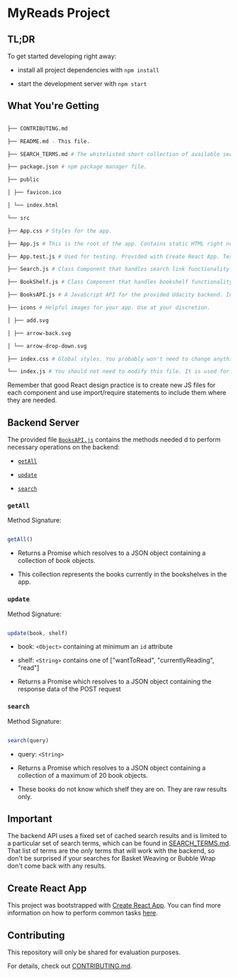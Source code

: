 
# MyReads Project

 

## TL;DR

  

To get started developing right away:

  

* install all project dependencies with `npm install`

* start the development server with `npm start`

  

## What You're Getting

```bash

├── CONTRIBUTING.md

├── README.md - This file.

├── SEARCH_TERMS.md # The whitelisted short collection of available search terms.

├── package.json # npm package manager file. 

├── public

│ ├── favicon.ico

│ └── index.html

└── src

├── App.css # Styles for the app.

├── App.js # This is the root of the app. Contains static HTML right now.

├── App.test.js # Used for testing. Provided with Create React App. Testing is encouraged, but not required.

├── Search.js # Class Component that handles search link functionality

├── BookShelf.js # Class Component that handles bookshelf functionality

├── BooksAPI.js # A JavaScript API for the provided Udacity backend. Instructions for the methods are below.

├── icons # Helpful images for your app. Use at your discretion.

│ ├── add.svg

│ ├── arrow-back.svg

│ └── arrow-drop-down.svg

├── index.css # Global styles. You probably won't need to change anything here.

└── index.js # You should not need to modify this file. It is used for DOM rendering only.

```

  

Remember that good React design practice is to create new JS files for each component and use import/require statements to include them where they are needed.

  

## Backend Server

  

 The provided file [`BooksAPI.js`](src/BooksAPI.js) contains the methods needed d to perform necessary operations on the backend:

  

*  [`getAll`](#getall)

*  [`update`](#update)

*  [`search`](#search)

  

### `getAll`

  

Method Signature:

  

```js

getAll()

```

  

* Returns a Promise which resolves to a JSON object containing a collection of book objects.

* This collection represents the books currently in the bookshelves in the app.

  

### `update`

  

Method Signature:

  

```js

update(book, shelf)

```

  

* book: `<Object>` containing at minimum an `id` attribute

* shelf: `<String>` contains one of ["wantToRead", "currentlyReading", "read"]

* Returns a Promise which resolves to a JSON object containing the response data of the POST request

  

### `search`

  

Method Signature:

  

```js

search(query)

```

  

* query: `<String>`

* Returns a Promise which resolves to a JSON object containing a collection of a maximum of 20 book objects.

* These books do not know which shelf they are on. They are raw results only.

  

## Important

The backend API uses a fixed set of cached search results and is limited to a particular set of search terms, which can be found in [SEARCH_TERMS.md](SEARCH_TERMS.md). That list of terms are the _only_ terms that will work with the backend, so don't be surprised if your searches for Basket Weaving or Bubble Wrap don't come back with any results.

  

## Create React App

  

This project was bootstrapped with [Create React App](https://github.com/facebookincubator/create-react-app). You can find more information on how to perform common tasks [here](https://github.com/facebookincubator/create-react-app/blob/master/packages/react-scripts/template/README.md).

  

## Contributing

  

This repository will only be shared for evaluation purposes.
  

For details, check out [CONTRIBUTING.md](CONTRIBUTING.md).